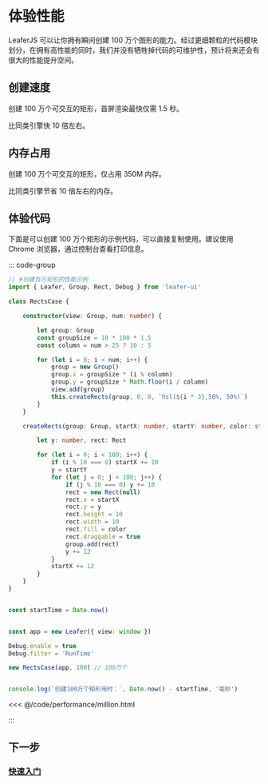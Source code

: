 # 体验性能

LeaferJS 可以让你拥有瞬间创建 100 万个图形的能力。经过更细颗粒的代码模块划分，在拥有高性能的同时，我们并没有牺牲掉代码的可维护性，预计将来还会有很大的性能提升空间。

## 创建速度

创建 100 万个可交互的矩形，首屏渲染最快仅需 1.5 秒。

比同类引擎快 10 倍左右。

## 内存占用

创建 100 万个可交互的矩形，仅占用 350M 内存。

比同类引擎节省 10 倍左右的内存。

## 体验代码

下面是可以创建 100 万个矩形的示例代码，可以直接复制使用。建议使用 Chrome 浏览器，通过控制台查看打印信息。

::: code-group

```ts
// #创建百万矩形的性能示例
import { Leafer, Group, Rect, Debug } from 'leafer-ui'

class RectsCase {

    constructor(view: Group, num: number) {

        let group: Group
        const groupSize = 10 * 100 * 1.5
        const column = num > 25 ? 10 : 5

        for (let i = 0; i < num; i++) {
            group = new Group()
            group.x = groupSize * (i % column)
            group.y = groupSize * Math.floor(i / column)
            view.add(group)
            this.createRects(group, 0, 0, `hsl(${i * 3},50%, 50%)`)
        }
    }

    createRects(group: Group, startX: number, startY: number, color: string): void {

        let y: number, rect: Rect

        for (let i = 0; i < 100; i++) {
            if (i % 10 === 0) startX += 10
            y = startY
            for (let j = 0; j < 100; j++) {
                if (j % 10 === 0) y += 10
                rect = new Rect(null)
                rect.x = startX
                rect.y = y
                rect.height = 10
                rect.width = 10
                rect.fill = color
                rect.draggable = true
                group.add(rect)
                y += 12
            }
            startX += 12
        }
    }
}


const startTime = Date.now()


const app = new Leafer({ view: window })

Debug.enable = true
Debug.filter = 'RunTime'

new RectsCase(app, 100) // 100万个


console.log(`创建100万个矩形用时：`, Date.now() - startTime, '毫秒')
```

<<< @/code/performance/million.html

:::

## 下一步

### [快速入门](/guide/basic/leafer)
